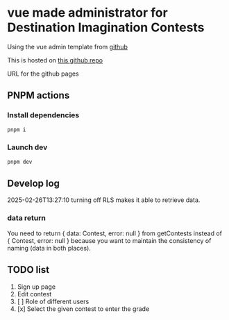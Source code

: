 # vue made administrator for Destination Imagination Contests

Using the vue admin template from [github](https://github.com/vue-admin/vue-admin)

This is hosted on [this github repo](https://github.com/di_scoring_system/di_scoring_system)

URL for the github pages

## PNPM actions

### Install dependencies

```sh
pnpm i
```

### Launch dev

```sh
pnpm dev
```

## Develop log

2025-02-26T13:27:10 turning off RLS makes it able to retrieve data.

### data return

You need to return { data: Contest, error: null } from getContests instead of { Contest, error: null } because you want to maintain the consistency of naming (data in both places).

## TODO list

1. Sign up page
2. Edit contest
3. [ ] Role of different users
4. [x] Select the given contest to enter the grade
